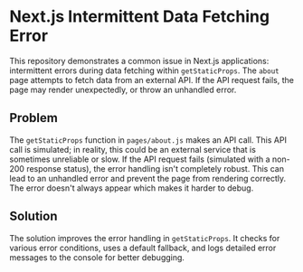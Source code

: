 # Next.js Intermittent Data Fetching Error

This repository demonstrates a common issue in Next.js applications: intermittent errors during data fetching within `getStaticProps`.  The `about` page attempts to fetch data from an external API.  If the API request fails, the page may render unexpectedly, or throw an unhandled error.

## Problem

The `getStaticProps` function in `pages/about.js` makes an API call.  This API call is simulated;  in reality, this could be an external service that is sometimes unreliable or slow.  If the API request fails (simulated with a non-200 response status), the error handling isn't completely robust.  This can lead to an unhandled error and prevent the page from rendering correctly. The error doesn't always appear which makes it harder to debug.

## Solution

The solution improves the error handling in `getStaticProps`.  It checks for various error conditions, uses a default fallback, and logs detailed error messages to the console for better debugging.